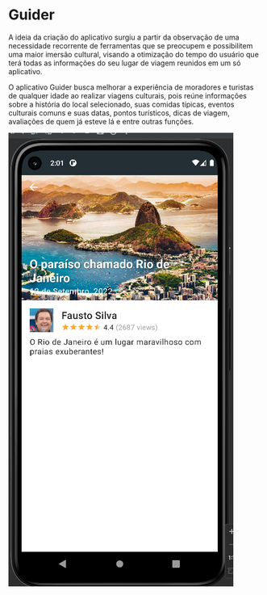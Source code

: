 # Guider

A ideia da criação do aplicativo surgiu a partir da observação de uma necessidade recorrente de ferramentas que se preocupem e possibilitem uma maior imersão cultural, visando a otimização do tempo do usuário que terá todas as informações do seu lugar de viagem reunidos em um só aplicativo.

O aplicativo Guider busca melhorar a experiência de moradores e turistas de qualquer idade ao realizar viagens culturais, pois reúne informações sobre a história do local selecionado, suas comidas típicas, eventos culturais comuns e suas datas, pontos turísticos, dicas de viagem, avaliações de quem já esteve lá e entre outras funções. 


![](images/app-01.png)